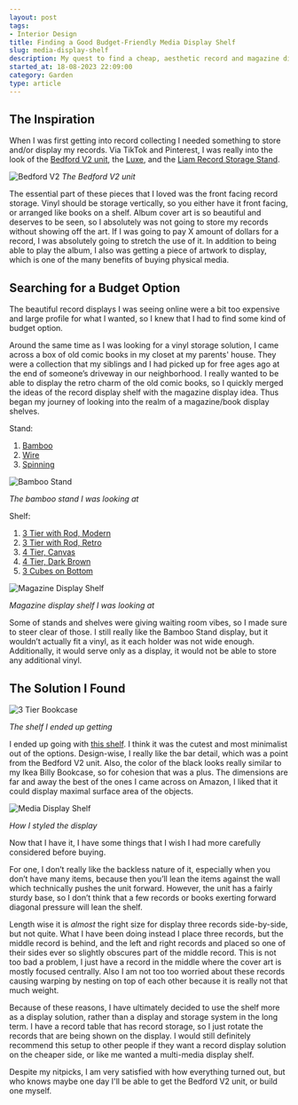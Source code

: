 ```yaml
---
layout: post
tags:
- Interior Design
title: Finding a Good Budget-Friendly Media Display Shelf
slug: media-display-shelf
description: My quest to find a cheap, aesthetic record and magazine display shelf.
started_at: 18-08-2023 22:09:00
category: Garden
type: article
---
```


## The Inspiration
When I was first getting into record collecting I needed something to store and/or display my records. Via TikTok and Pinterest, I was really into the look of the [Bedford V2 unit](https://www.divider-records.com/products/bedford-v2-unit-vinyl-record-storage), the [Luxe](https://www.symbolaudio.com/shop/luxe), and the [Liam Record Storage Stand](https://www.target.com/p/liam-record-storage-stand-crosley/-/A-87726575). 

![Bedford V2](https://www.divider-records.com/cdn/shop/products/il_fullxfull.2637556759_b43m_1024x1024@2x.jpg?v=1622828826)
_The Bedford V2 unit_

The essential part of these pieces that I loved was the front facing record storage. Vinyl should be storage vertically, so you either have it front facing, or arranged like books on a shelf. Album cover art is so beautiful and deserves to be seen, so I absolutely was not going to store my records without showing off the art. If I was going to pay X amount of dollars for a record, I was absolutely going to stretch the use of it. In addition to being able to play the album, I also was getting a piece of artwork to display, which is one of the many benefits of buying physical media.

## Searching for a Budget Option
The beautiful record displays I was seeing online were a bit too expensive and large profile for what I wanted, so I knew that I had to find some kind of budget option. 

Around the same time as I was looking for a vinyl storage solution, I came across a box of old comic books in my closet at my parents' house. They were a collection that my siblings and I had picked up for free ages ago at the end of someone’s driveway in our neighborhood. I really wanted to be able to display the retro charm of the old comic books, so I quickly merged the ideas of the record display shelf with the magazine display idea. Thus began my journey of looking into the realm of a magazine/book display shelves.

Stand:
1. [Bamboo](https://www.amazon.com/dp/B0C3VLWFZC)
2. [Wire](https://www.amazon.com/Safco-Products-6461BL-Construction-Functionality/dp/B009YUXSOW)
3. [Spinning](https://www.amazon.com/Rotating-Organizer-Spinning-Multi-Pocket-Tradeshow/dp/B09FVCQDF8)

![Bamboo Stand](https://m.media-amazon.com/images/I/71H6pFDrOwL._AC_SX679_.jpg)

_The bamboo stand I was looking at_

Shelf:
1. [3 Tier with Rod, Modern](https://www.amazon.com/dp/B09WDQLYYP)
2. [3 Tier with Rod, Retro](https://www.amazon.com/dp/B0BXWVBLDY)
3. [4 Tier, Canvas](https://www.amazon.com/dp/B0833ZHJ85)
4. [4 Tier, Dark Brown](https://www.amazon.com/IRIS-USA-Pocket-Magazine-Light/dp/B07DP23ZMP)
5. [3 Cubes on Bottom](https://www.amazon.com/dp/B0BXSQQLLC)

![Magazine Display Shelf](https://m.media-amazon.com/images/I/91uo0Z+mvDL._AC_SY300_SX300_.jpg)

_Magazine display shelf I was looking at_

Some of stands and shelves were giving waiting room vibes, so I made sure to steer clear of those. I still really like the Bamboo Stand display, but it wouldn’t actually fit a vinyl, as it each holder was not wide enough. Additionally, it would serve only as a display, it would not be able to store any additional vinyl. 

## The Solution I Found

![3 Tier Bookcase](https://m.media-amazon.com/images/I/81RfH3YlJ4L.__AC_SX300_SY300_QL70_FMwebp_.jpg)

_The shelf I ended up getting_

I ended up going with [this shelf](https://www.amazon.com/dp/B09WDQLYYP). I think it was the cutest and most minimalist out of the options. Design-wise, I really like the bar detail, which was a point from the Bedford V2 unit. Also, the color of the black looks really similar to my Ikea Billy Bookcase, so for cohesion that was a plus. The dimensions are far and away the best of the ones I came across on Amazon, I liked that it could display maximal surface area of the objects.

![Media Display Shelf](https://res.cloudinary.com/dvqeiswvr/image/upload/v1692462385/media-display.jpg)

_How I styled the display_

Now that I have it, I have some things that I wish I had more carefully considered before buying. 

For one, I don’t really like the backless nature of it, especially when you don’t have many items, because then you’ll lean the items against the wall which technically pushes the unit forward. However, the unit has a fairly sturdy base, so I don’t think that a few records or books exerting forward diagonal pressure will lean the shelf. 

Length wise it is *almost* the right size for display three records side-by-side, but not quite. What I have been doing instead I place three records, but the middle record is behind, and the left and right records and placed so one of their sides ever so slightly obscures part of the middle record. This is not too bad a problem, I just have a record in the middle where the cover art is mostly focused centrally. Also I am not too too worried about these records causing warping by nesting on top of each other because it is really not that much weight. 

Because of these reasons, I have ultimately decided to use the shelf more as a display solution, rather than a display and storage system in the long term. I have a record table that has record storage, so I just rotate the records that are being shown on the display. I would still definitely recommend this setup to other people if they want a record display solution on the cheaper side, or like me wanted a multi-media display shelf.

Despite my nitpicks, I am very satisfied with how everything turned out, but who knows maybe one day I'll be able to get the Bedford V2 unit, or build one myself.